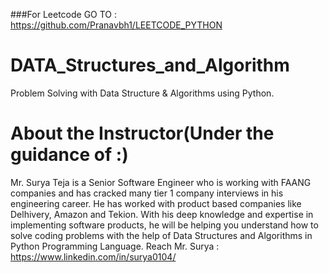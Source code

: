 ###For Leetcode GO TO : https://github.com/Pranavbh1/LEETCODE_PYTHON

# DATA_Structures_and_Algorithm
Problem Solving with Data Structure &amp; Algorithms using Python.

# About the Instructor(Under the guidance of :) 
Mr. Surya Teja is a Senior Software Engineer who is working with FAANG companies and has cracked many tier 1 company interviews in his engineering career. He has worked with product based companies like Delhivery, Amazon and Tekion. With his deep knowledge and expertise in implementing software products, he will be helping you understand how to solve coding problems with the help of Data Structures and Algorithms in Python Programming Language.
Reach Mr. Surya : https://www.linkedin.com/in/surya0104/
